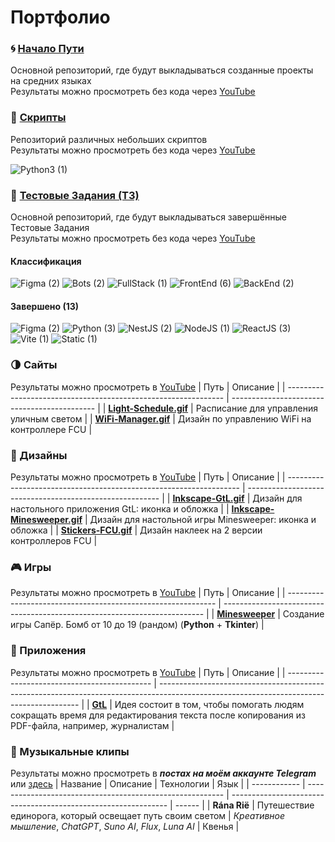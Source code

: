 # Портфолио

### :cyclone: [Начало Пути](https://github.com/MoguchiyDD/Beginning-of-Road)
Основной репозиторий, где будут выкладываться созданные проекты на средних языках \
Результаты можно просмотреть без кода через [YouTube](https://www.youtube.com/playlist?list=PLe25Qgw2EMXAsXI70FEgmRmWmFpXkYvsT)

### :door: [Скрипты](https://github.com/MoguchiyDD/Box)
Репозиторий различных небольших скриптов \
Результаты можно просмотреть без кода через [YouTube](https://www.youtube.com/playlist?list=PLe25Qgw2EMXAsXI70FEgmRmWmFpXkYvsT)
<div id="scripts" align="left">
  <img alt="Python3 (1)" src="https://img.shields.io/badge/Python3-1-B71C1C?style=for-the-badge" />
</div>

### :genie: [Тестовые Задания (ТЗ)](https://github.com/MoguchiyDD/TechnicalTest)
Основной репозиторий, где будут выкладываться завершённые Тестовые Задания \
Результаты можно просмотреть без кода через [YouTube](https://www.youtube.com/playlist?list=PLe25Qgw2EMXClakBQPXonXXf9_sghTFFC)

#### Классификация
<div id="technical-tests-types" align="left">
  <img alt="Figma (2)" src="https://img.shields.io/badge/Figma-2-B71C1C?style=for-the-badge" />
  <img alt="Bots (2)" src="https://img.shields.io/badge/Bots-2-B71C1C?style=for-the-badge" />
  <img alt="FullStack (1)" src="https://img.shields.io/badge/FullStack-1-B71C1C?style=for-the-badge" />
  <img alt="FrontEnd (6)" src="https://img.shields.io/badge/FrontEnd-6-B71C1C?style=for-the-badge" />
  <img alt="BackEnd (2)" src="https://img.shields.io/badge/BackEnd-2-B71C1C?style=for-the-badge" />
</div>

#### Завершено (13)
<div id="technical-tests-language" align="left">
  <img alt="Figma (2)" src="https://img.shields.io/badge/Figma-2-1A237E?style=for-the-badge" />
  <img alt="Python (3)" src="https://img.shields.io/badge/Python-3-1A237E?style=for-the-badge" />
  <img alt="NestJS (2)" src="https://img.shields.io/badge/NestJS-2-1A237E?style=for-the-badge" />
  <img alt="NodeJS (1)" src="https://img.shields.io/badge/NodeJS-1-1A237E?style=for-the-badge" />
  <img alt="ReactJS (3)" src="https://img.shields.io/badge/ReactJS-3-1A237E?style=for-the-badge" />
  <img alt="Vite (1)" src="https://img.shields.io/badge/Vite-1-1A237E?style=for-the-badge" />
  <img alt="Static (1)" src="https://img.shields.io/badge/Static-1-1A237E?style=for-the-badge" />
</div>

### :last_quarter_moon: Сайты
Результаты можно просмотреть в [YouTube](https://www.youtube.com/playlist?list=PLe25Qgw2EMXBb7sqFyPDPUmA6mdFS8f9Z)
|                              Путь                              |                   Описание                   |
| -------------------------------------------------------------- | -------------------------------------------- |
| **[Light-Schedule.gif](portfolio/Light-Schedule.gif)**         | Расписание для управления уличным светом     |
| **[WiFi-Manager.gif](portfolio/WiFi-Manager.gif)**             | Дизайн по управлению WiFi на контроллере FCU |

### :art: Дизайны
Результаты можно просмотреть в [YouTube](https://www.youtube.com/playlist?list=PLe25Qgw2EMXBJaUFMXPVNbW6IQpt751oI)
|                                Путь                                |                         Описание                         |
| ------------------------------------------------------------------ | -------------------------------------------------------- |
| **[Inkscape-GtL.gif](portfolio/Inkscape-GtL.gif)**                 | Дизайн для настольного приложения GtL: иконка и обложка  |
| **[Inkscape-Minesweeper.gif](portfolio/Inkscape-Minesweeper.gif)** | Дизайн для настольной игры Minesweeper: иконка и обложка |
| **[Stickers-FCU.gif](portfolio/Stickers-FCU.gif)**                 | Дизайн наклеек на 2 версии контроллеров FCU              |

### :video_game: Игры
Результаты можно просмотреть в [YouTube](https://www.youtube.com/playlist?list=PLe25Qgw2EMXBtKHILNYUqUZr3hvb1aotp)
|                             Путь                             |                                 Описание                                  |
| ------------------------------------------------------------ | ------------------------------------------------------------------------- |
| **[Minesweeper](https://github.com/MoguchiyDD/Minesweeper)** | Создание игры Сапёр. Бомб от 10 до 19 (рандом) (**Python** + **Tkinter**) |

### :izakaya_lantern: Приложения
Результаты можно просмотреть в [YouTube](https://www.youtube.com/playlist?list=PLe25Qgw2EMXCMKFSEHMicQ5r0PcTAj2iW)
|                     Путь                     |                                                                 Описание                                                                 |
| -------------------------------------------- | ---------------------------------------------------------------------------------------------------------------------------------------- |
| **[GtL](https://github.com/MoguchiyDD/GtL)** | Идея состоит в том, чтобы помогать людям сокращать время для редактирования текста после копирования из PDF-файла, например, журналистам |

### :movie_camera: Музыкальные клипы
Результаты можно просмотреть в ___постах на моём аккаунте Telegram___ или [здесь](https://www.youtube.com/playlist?list=PLe25Qgw2EMXAzBzWqKLGpKaGMCTCEo-Ag)
|   Название   |                         Описание                          |                           Технологии                           |  Язык  |
| ------------ | --------------------------------------------------------- | -------------------------------------------------------------- | ------ |
| **Rána Rië** | Путешествие единорога, который освещает путь своим светом | _Креативное мышление_, _ChatGPT_, _Suno AI_, _Flux_, _Luna AI_ | Квенья |
